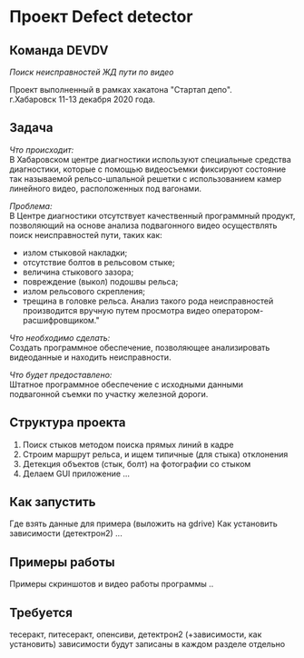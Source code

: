 # Проект Defect detector

## Команда DEVDV
*Поиск неисправностей ЖД пути по видео*

Проект выполненный в рамках хакатона "Стартап депо".  
г.Хабаровск 11-13 декабря 2020 года.

## Задача

*Что происходит:*  
В Хабаровском центре диагностики используют специальные средства диагностики, которые с помощью видеосъемки фиксируют состояние так называемой рельсо-шпальной решетки с использованием камер линейного видео, расположенных под вагонами.

*Проблема:*  
В Центре диагностики отсутствует качественный программный продукт, позволяющий на основе анализа подвагонного видео осуществлять поиск неисправностей пути, таких как:
- излом стыковой накладки;
- отсутствие болтов в рельсовом стыке;
- величина стыкового зазора;
- повреждение (выкол) подошвы рельса;
- излом рельсового скрепления;
- трещина в головке рельса.
Анализ такого рода неисправностей производится вручную путем просмотра видео оператором-расшифровщиком."

*Что необходимо сделать:*  
Создать программное обеспечение, позволяющее анализировать видеоданные и находить неисправности.

*Что будет предоставлено:*  
Штатное программное обеспечение с исходными данными подвагонной съемки по участку железной дороги.

## Структура проекта

1) Поиск стыков методом поиска прямых линий в кадре
2) Строим маршрут рельса, и ищем типичные (для стыка) отклонения
3) Детекция объектов (стык, болт) на фотографии со стыком
4) Делаем GUI приложение 
...

## Как запустить

Где взять данные для примера (выложить на gdrive)
Как установить зависимости (детектрон2)
...

## Примеры работы

Примеры скриншотов и видео работы программы
..

## Требуется

тесеракт, питесеракт, опенсиви, детектрон2 (+зависимости, как установить)
зависимости будут записаны в каждом разделе отдельно

